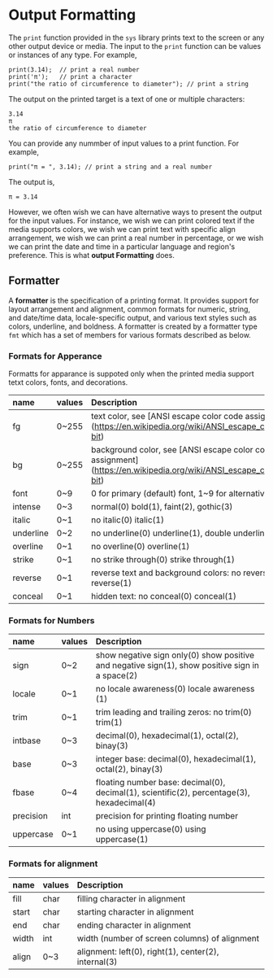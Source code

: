 # Output Formatting

The `print` function provided in the `sys` library prints text to the screen or any other output device or media. The input to the `print` function can be values or instances of any type. For example,
```altro
print(3.14);  // print a real number
print('π');   // print a character
print("the ratio of circumference to diameter"); // print a string
```
The output on the printed target is a text of one or multiple characters:
```altro
3.14
π
the ratio of circumference to diameter
```
You can provide any nummber of input values to a print function. For example,
```altro
print("π = ", 3.14); // print a string and a real number
```
The output is,
```altro
π = 3.14
```
However, we often wish we can have alternative ways to present the output for the input values. For instance, we wish we can print colored text if the media supports colors, we wish we can print text with specific align arrangement, we wish we can print a real number in percentage, or we wish we can print the date and time in a particular language and region's preference. This is what **output Formatting** does.

## Formatter

A **formatter** is the specification of a printing format. It provides support for layout arrangement and alignment, common formats for numeric, string, and date/time data,  locale-specific output, and various text styles such as colors, underline, and boldness. A formatter is created by a formatter type `fmt` which has a set of members for various formats described as below.

### Formats for Apperance

Formatts for apparance is suppoted only when the printed media support tetxt colors, fonts, and decorations. 

| name      | values  | Description                                                         |
|:--------- |:------- |:-------------------------------------------------------------- |
| fg        |  0~255  | text color, see [ANSI escape color code assignment] (https://en.wikipedia.org/wiki/ANSI_escape_code#8-bit) |
| bg        |  0~255  | background color, see [ANSI escape color code assignment] (https://en.wikipedia.org/wiki/ANSI_escape_code#8-bit) |
| font      |  0~9    | 0 for primary (default) font, 1~9 for alternative fonts        |
| intense   |  0~3    | normal(0)  bold(1), faint(2), gothic(3)                        |
| italic    |  0~1    | no italic(0)  italic(1)                      |
| underline |  0~2    | no underline(0)  underline(1), double underline(2)             |
| overline  |  0~1    | no overline(0)  overline(1)                      |
| strike    |  0~1    | no strike through(0)  strike through(1)                      |
| reverse   |  0~1    | reverse text and background colors: no reverse(0)  reverse(1)      |
| conceal   |  0~1    | hidden text: no conceal(0)  conceal(1)      |

### Formats for Numbers
| name      | values  | Description                                                         |
|:--------- |:------- |:-------------------------------------------------------------- |
| sign      |  0~2    | show negative sign only(0)  show positive and negative sign(1), show positive sign in a space(2)|
| locale    |  0~1    | no locale awareness(0)  locale awareness (1)                    |
| trim      |  0~1    | trim leading and trailing zeros: no trim(0)  trim(1)            |
| intbase   |  0~3    | decimal(0), hexadecimal(1), octal(2), binay(3)             |
| base      |  0~3    | integer base: decimal(0), hexadecimal(1), octal(2), binay(3)             |
| fbase     |  0~4    | floating number base: decimal(0), decimal(1), scientific(2), percentage(3), hexadecimal(4)             |
| precision |  int    | precision for printing floating number   |
| uppercase |  0~1    | no using uppercase(0)  using uppercase(1)                 |

### Formats for alignment
| name      | values  | Description                                                         |
|:--------- |:------- |:-------------------------------------------------------------- |
| fill      |  char   | filling character in alignment             |
| start     |  char   | starting character in alignment            |
| end       |  char   | ending character in alignment            |
| width     |  int    | width (number of screen columns) of alignment            |
| align     |  0~3    | alignment: left(0), right(1), center(2), internal(3)           |





